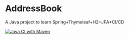 # AddressBook
A Java project to learn Spring+Thymeleaf+H2+JPA+CI/CD

[![Java CI with Maven](https://github.com/Eebro/AddressBook/actions/workflows/maven.yml/badge.svg)](https://github.com/Eebro/AddressBook/actions/workflows/maven.yml)
